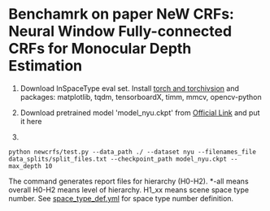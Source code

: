 # Benchamrk on paper  NeW CRFs: Neural Window Fully-connected CRFs for Monocular Depth Estimation

1. Download InSpaceType eval set. Install [torch and torchivsion](https://pytorch.org/get-started/previous-versions/) and packages: matplotlib, tqdm, tensorboardX, timm, mmcv, opencv-python

2. Download pretrained model 'model_nyu.ckpt' from [Official Link](https://virutalbuy-public.oss-cn-hangzhou.aliyuncs.com/share/newcrfs/models/model_nyu.ckpt) and put it here

3.

  ```  
  python newcrfs/test.py --data_path ./ --dataset nyu --filenames_file data_splits/split_files.txt --checkpoint_path model_nyu.ckpt --max_depth 10
  ```

  The command generates report files for hierarchy (H0-H2). *-all means overall H0-H2 means level of hierarchy. H1_xx means scene space type number. See [space_type_def.yml](https://github.com/DepthComputation/InSpaceType_Benchmark/blob/main/space_type_def.yml) for space type number definition.

